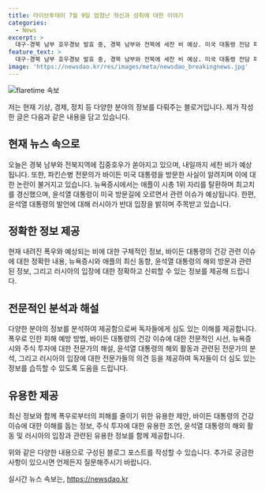 ```yaml
---
title: 라이브투데이 7월 9일 엄청난 혁신과 성취에 대한 이야기
categories:
  - News
excerpt: >
  대구·경북 남부 호우경보 발효 중, 경북 남부와 전북에 세찬 비 예상. 미국 대통령 전담 파킨슨병 전문의 백악관 방문 논란. 뉴욕증시 최고치 경신, 애플 시총 1위 탈환. 윤대통령, 미국 방문 중 해병대원 특검법 재의요구권 행사 예정. 러시아, 윤대통령 발언에 남북 중 결정 발언에 동의 않는다 밝혀.
feature_text: >
  대구·경북 남부 호우경보 발효 중, 경북 남부와 전북에 세찬 비 예상. 미국 대통령 전담 파킨슨병 전문의 백악관 방문 논란. 뉴욕증시 최고치 경신, 애플 시총 1위 탈환. 윤대통령, 미국 방문 중 해병대원 특검법 재의요구권 행사 예정. 러시아, 윤대통령 발언에 남북 중 결정 발언에 동의 않는다 밝혀.
image: 'https://newsdao.kr/res/images/meta/newsdao_breakingnews.jpg'
---
```


<p><img src="https://newsdao.kr/res/images/meta/newsdao_breakingnews.jpg" alt="flaretime 속보" /></p>

<p>저는 현재 기상, 경제, 정치 등 다양한 분야의 정보를 다뤄주는 블로거입니다. 제가 작성한 글은 다음과 같은 내용을 담고 있습니다.</p>

<h2 data-ke-size="size26">현재 뉴스 속으로</h2>

<p data-ke-size="size16">오늘은 경북 남부와 전북지역에 집중호우가 쏟아지고 있으며, 내일까지 세찬 비가 예상됩니다. 또한, 파킨슨병 전문의가 바이든 미국 대통령을 방문한 사실이 알려지며 이에 대한 논란이 불거지고 있습니다. 뉴욕증시에서는 애플이 시총 1위 자리를 탈환하며 최고치를 경신했으며, 윤석열 대통령이 미국 방문길에 오르면서 관련 이슈가 예상됩니다. 한편, 윤석열 대통령의 발언에 대해 러시아가 반대 입장을 밝히며 주목받고 있습니다.</p>

<h2 data-ke-size="size26">정확한 정보 제공</h2>

<p data-ke-size="size16">현재 내려진 폭우와 예상되는 비에 대한 구체적인 정보, 바이든 대통령의 건강 관련 이슈에 대한 정확한 내용, 뉴욕증시와 애플의 최신 동향, 윤석열 대통령의 해외 방문과 관련된 정보, 그리고 러시아의 입장에 대한 정확하고 신뢰할 수 있는 정보를 제공해 드립니다.</p>

<h2 data-ke-size="size26">전문적인 분석과 해설</h2>

<p data-ke-size="size16">다양한 분야의 정보를 분석하여 제공함으로써 독자들에게 심도 있는 이해를 제공합니다. 폭우로 인한 피해 예방 방법, 바이든 대통령의 건강 이슈에 대한 전문적인 시선, 뉴욕증시와 주식 투자에 대한 전문가의 해설, 윤석열 대통령의 해외 활동과 관련된 전문가의 분석, 그리고 러시아의 입장에 대한 전문가들의 의견 등을 제공하여 독자들이 더 심도 있는 정보를 습득할 수 있도록 도움을 드립니다.</p>

<h2 data-ke-size="size26">유용한 제공</h2>

<p data-ke-size="size16">최신 정보와 함께 폭우로부터의 피해를 줄이기 위한 유용한 제안, 바이든 대통령의 건강 이슈에 대한 이해를 돕는 정보, 주식 투자에 대한 유용한 조언, 윤석열 대통령의 해외 활동 및 러시아의 입장과 관련된 유용한 정보를 함께 제공합니다.</p>

<p>위와 같은 다양한 내용으로 구성된 블로그 포스트를 작성할 수 있습니다. 추가로 궁금한 사항이 있으시면 언제든지 질문해주시기 바랍니다.</p>
실시간 뉴스 속보는, <a href="https://newsdao.kr" rel="dofollow">https://newsdao.kr</a>


